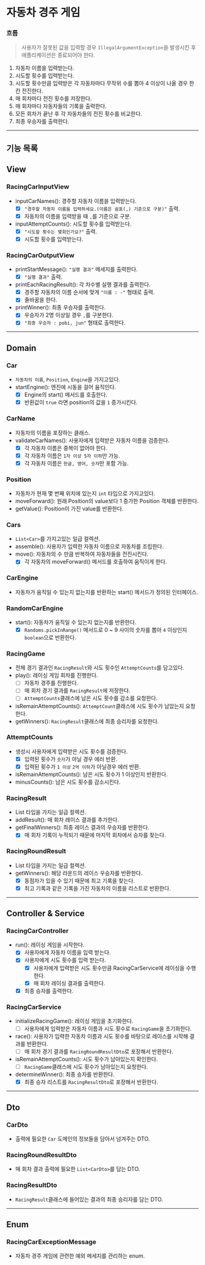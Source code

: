 # 자동차 경주 게임

### 흐름

> 사용자가 잘못된 값을 입력할 경우 `IllegalArgumentException`을 발생시킨 후 애플리케이션은 종료되어야 한다.

1. 자동차 이름을 입력받는다.
2. 시도할 횟수를 입력받는다.
3. 시도할 횟수만큼 입력받은 각 자동차마다 무작위 수를 뽑아 4 이상이 나올 경우 한 칸 전진한다.
4. 매 회차마다 전진 횟수를 저장한다.
5. 매 회차마다 자동차들의 기록을 출력한다.
6. 모든 회차가 끝난 후 각 자동차들의 전진 횟수를 비교한다.
7. 최종 우승자를 출력한다.

---

## 기능 목록

## View

### RacingCarInputView

- inputCarNames(): 경주할 자동차 이름을 입력받는다.
    - [x] `"경주할 자동차 이름을 입력하세요.(이름은 쉼표(,) 기준으로 구분)"` 출력.
    - [x] 자동차의 이름을 입력받을 때 `,`를 기준으로 구분.

- inputAttemptCounts(): 시도할 횟수를 입력받는다.
    - [x] `"시도할 횟수는 몇회인가요?"` 출력.
    - [x] 시도할 횟수를 입력받는다.

### RacingCarOutputView

- printStartMessage(): `"실행 결과"` 메세지를 출력한다.
    - [x] `"실행 결과"` 출력.

- printEachRacingResult(): 각 차수별 실행 결과를 출력한다.
    - [x] 경주할 자동차의 이름 순서에 맞게 `"이름 : -"` 형태로 출력.
    - [x] 줄바꿈을 한다.

- printWinner(): 최종 우승자를 출력한다.
    - [x] 우승자가 2명 이상일 경우 `,`를 구분한다.
    - [x] `"최종 우승자 : pobi, jun"` 형태로 출력한다.

---

## Domain

### Car

- `자동차의 이름`, `Position`, `Engine`을 가지고있다.
- startEngine(): 엔진에 시동을 걸어 움직인다.
    - [x] Engine의 start() 메서드를 호출한다.
    - [x] 반환값이 `true` 라면 position의 값을 `1` 증가시킨다.

### CarName

- 자동차의 이름을 포장하는 클래스.
- validateCarNames(): 사용자에게 입력받은 자동차 이름을 검증한다.
    - [x] 각 자동차 이름은 중복이 없어야 한다.
    - [x] 각 자동차 이름은 `1자 이상 5자 이하`만 가능.
    - [x] 각 자동차 이름은 `한글, 영어, 숫자`만 포함 가능.

### Position

- 자동차가 현재 몇 번째 위치에 있는지 `int` 타입으로 가지고있다.
- moveForward(): 원래 Position의 value보다 1 증가한 Position 객체를 반환한다.
- getValue(): Position이 가진 value를 반환한다.

### Cars

- `List<Car>`를 가지고있는 일급 컬렉션.
- assemble(): 사용자가 입력한 자동차 이름으로 자동차를 조립한다.
- move(): 자동차의 수 만큼 반복하여 자동차들을 전진시킨다.
    - [x] 각 자동차의 moveForward() 메서드를 호출하여 움직이게 한다.

### CarEngine

- 자동차가 움직일 수 있는지 없는지를 반환하는 start() 메서드가 정의된 인터페이스.

### RandomCarEngine

- start(): 자동차가 움직일 수 있는지 없는지를 반환한다.
    - [x] `Randoms.pickInRange()` 메서드로 0 ~ 9 사이의 숫자를 뽑아 `4` 이상인지 `boolean`으로 반환한다.

### RacingGame

- 전체 경기 결과인 `RacingResult`와 시도 횟수인 `AttemptCounts`를 담고있다.
- play(): 레이싱 게임 회차를 진행한다.
    - [ ] 자동차 경주를 진행한다.
    - [ ] 매 회차 경기 결과를 `RacingResult`에 저장한다.
    - [ ] `AttemptCounts`클래스에 남은 시도 횟수를 감소를 요청한다.
- isRemainAttemptCounts(): `AttemptCount`클래스에 시도 횟수가 남았는지 요청한다.
- getWinners(): `RacingResult`클래스에 최종 승리자를 요청한다.

### AttemptCounts

- 생성시 사용자에게 입력받은 시도 횟수를 검증한다.
    - [x] 입력된 횟수가 `숫자`가 아닐 경우 에러 반환.
    - [x] 입력된 횟수가 `1 이상` `2억 이하`가 아닐경우 에러 반환.
- isRemainAttemptCounts(): 남은 시도 횟수가 1 이상인지 반환한다.
- minusCounts(): 남은 시도 횟수를 감소시킨다.

### RacingResult

- List<RacingRoundResult> 타입을 가지는 일급 컬렉션.
- addResult(): 매 회차 레이스 결과를 추가한다.
- getFinalWinners(): 최종 레이스 결과의 우승자를 반환한다.
    - [x] 매 회차 기록이 누적되기 때문에 마지막 회차에서 승자를 찾는다.

### RacingRoundResult

- List<Car> 타입을 가지는 일급 컬렉션.
- getWinners(): 해당 라운드의 레이스 우승자를 반환한다.
    - [x] 동점자가 있을 수 있기 때문에 최고 기록을 찾는다.
    - [x] 최고 기록과 같은 기록을 가진 자동차의 이름을 리스트로 반환한다.

---

## Controller & Service

### RacingCarController

- run(): 레이싱 게임을 시작한다.
    - [x] 사용자에게 자동차 이름을 입력 받는다.
    - [x] 사용자에게 시도 횟수를 입력 받는다.
        - [x] 사용자에게 입력받은 시도 횟수만큼 RacingCarService에 레이싱을 수행한다.
        - [x] 매 회차 레이싱 결과를 출력한다.
    - [x] 최종 승자를 출력한다.

### RacingCarService

- initializeRacingGame(): 레이싱 게임을 초기화한다.
    - [ ] 사용자에게 입력받은 자동차 이름과 시도 횟수로 `RacingGame`을 초기화한다.
- race(): 사용자가 입력한 자동차 이름과 시도 횟수를 바탕으로 레이스를 시작해 결과를 반환한다.
    - [ ] 매 회차 경기 결과를 `RacingRoundResultDto`로 포장해서 반환한다.
- isRemainAttemptCounts(): 시도 횟수가 남아있는지 확인한다.
    - [ ] `RacingGame`클래스에 시도 횟수가 남아있는지 요청한다.
- determineWinner(): 최종 승자를 반환한다.
    - [x] 최종 승자 리스트를 `RacingResultDto`로 포장해서 반환한다.

---

## Dto

### CarDto

- 출력에 필요한 `Car` 도메인의 정보들을 담아서 넘겨주는 DTO.

### RacingRoundResultDto

- 매 회차 결과 출력에 필요한 `List<CarDto>`를 담는 DTO.

### RacingResultDto

- `RacingResult`클래스에 들어있는 결과의 최종 승리자를 담는 DTO.

---

## Enum

### RacingCarExceptionMessage

- 자동차 경주 게임에 관련한 예외 메세지를 관리하는 enum.
